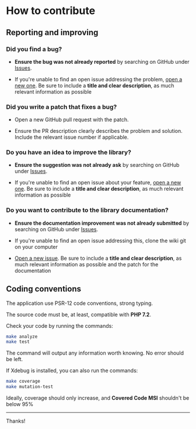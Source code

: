 # How to contribute

## Reporting and improving

### Did you find a bug?

* **Ensure the bug was not already reported** by searching on GitHub under [Issues](https://github.com/MacFJA/php-redisearch/issues).

* If you're unable to find an open issue addressing the problem, [open a new one](https://github.com/MacFJA/php-redisearch/issues/new). Be sure to include a **title and clear description**, as much relevant information as possible

### Did you write a patch that fixes a bug?

* Open a new GitHub pull request with the patch.

* Ensure the PR description clearly describes the problem and solution. Include the relevant issue number if applicable.

### Do you have an idea to improve the library?

* **Ensure the suggestion was not already ask** by searching on GitHub under [Issues](https://github.com/MacFJA/php-redisearch/issues).

* If you're unable to find an open issue about your feature, [open a new one](https://github.com/MacFJA/php-redisearch/issues/new). Be sure to include a **title and clear description**, as much relevant information as possible

### Do you want to contribute to the library documentation?

* **Ensure the documentation improvement was not already submitted** by searching on GitHub under [Issues](https://github.com/MacFJA/php-redisearch/issues).

* If you're unable to find an open issue addressing this, clone the wiki git on your computer

* [Open a new issue](https://github.com/MacFJA/php-redisearch/issues/new). Be sure to include a **title and clear description**, as much relevant information as possible and the patch for the documentation

## Coding conventions

The application use PSR-12 code conventions, strong typing.

The source code must be, at least, compatible with **PHP 7.2**.

Check your code by running the commands:
```sh
make analyze
make test
```
The command will output any information worth knowing. No error should be left.

If Xdebug is installed, you can also run the commands:
```sh
make coverage
make mutation-test
```
Ideally, coverage should only increase, and **Covered Code MSI** shouldn't be below 95%

----

Thanks!